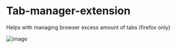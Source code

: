 # Tab-manager-extension
Helps with managing browser excess amount of tabs (firefox only)

![image](https://github.com/pulkit-jasti/Tab-manager-extension/assets/31801730/0f7c867f-f71e-4a66-a6e2-04061d502143)
